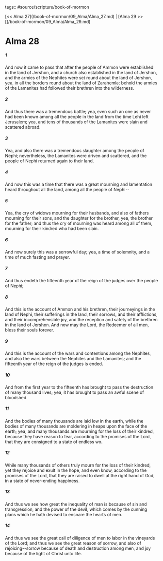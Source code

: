 tags:: #source/scripture/book-of-mormon

[<< Alma 27[(/book-of-mormon/09_Alma/Alma_27.md) | [Alma 29 >>[(/book-of-mormon/09_Alma/Alma_29.md)

# Alma 28

##### 1

And now it came to pass that after the people of Ammon were established in the land of Jershon, and a church also established in the land of Jershon, and the armies of the Nephites were set round about the land of Jershon, yea, in all the borders round about the land of Zarahemla; behold the armies of the Lamanites had followed their brethren into the wilderness.

##### 2

And thus there was a tremendous battle; yea, even such an one as never had been known among all the people in the land from the time Lehi left Jerusalem; yea, and tens of thousands of the Lamanites were slain and scattered abroad.

##### 3

Yea, and also there was a tremendous slaughter among the people of Nephi; nevertheless, the Lamanites were driven and scattered, and the people of Nephi returned again to their land.

##### 4

And now this was a time that there was a great mourning and lamentation heard throughout all the land, among all the people of Nephi--

##### 5

Yea, the cry of widows mourning for their husbands, and also of fathers mourning for their sons, and the daughter for the brother, yea, the brother for the father; and thus the cry of mourning was heard among all of them, mourning for their kindred who had been slain.

##### 6

And now surely this was a sorrowful day; yea, a time of solemnity, and a time of much fasting and prayer.

##### 7

And thus endeth the fifteenth year of the reign of the judges over the people of Nephi;

##### 8

And this is the account of Ammon and his brethren, their journeyings in the land of Nephi, their sufferings in the land, their sorrows, and their afflictions, and their incomprehensible joy, and the reception and safety of the brethren in the land of Jershon. And now may the Lord, the Redeemer of all men, bless their souls forever.

##### 9

And this is the account of the wars and contentions among the Nephites, and also the wars between the Nephites and the Lamanites; and the fifteenth year of the reign of the judges is ended.

##### 10

And from the first year to the fifteenth has brought to pass the destruction of many thousand lives; yea, it has brought to pass an awful scene of bloodshed.

##### 11

And the bodies of many thousands are laid low in the earth, while the bodies of many thousands are moldering in heaps upon the face of the earth; yea, and many thousands are mourning for the loss of their kindred, because they have reason to fear, according to the promises of the Lord, that they are consigned to a state of endless wo.

##### 12

While many thousands of others truly mourn for the loss of their kindred, yet they rejoice and exult in the hope, and even know, according to the promises of the Lord, that they are raised to dwell at the right hand of God, in a state of never-ending happiness.

##### 13

And thus we see how great the inequality of man is because of sin and transgression, and the power of the devil, which comes by the cunning plans which he hath devised to ensnare the hearts of men.

##### 14

And thus we see the great call of diligence of men to labor in the vineyards of the Lord; and thus we see the great reason of sorrow, and also of rejoicing--sorrow because of death and destruction among men, and joy because of the light of Christ unto life.

